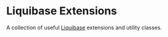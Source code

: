 Liquibase Extensions
====================

A collection of useful [Liquibase][1] extensions and utility classes.

[1]: http://www.liquibase.org/